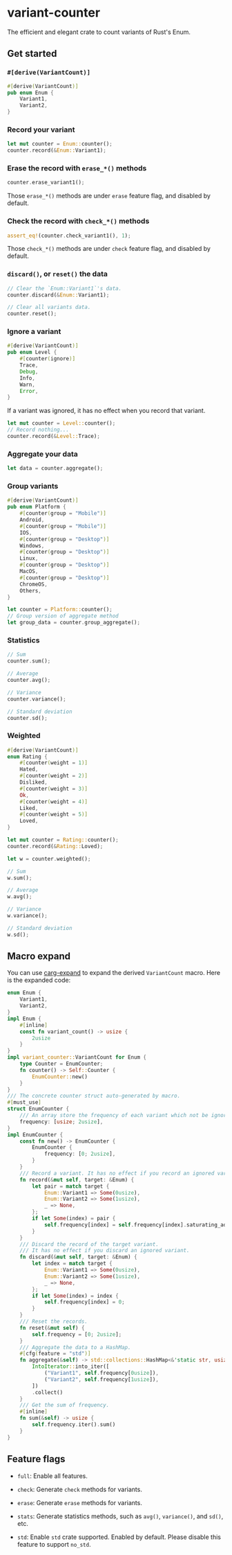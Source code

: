# variant-counter

The efficient and elegant crate to count variants of Rust's Enum.

## Get started

### `#[derive(VariantCount)]`

```rust
#[derive(VariantCount)]
pub enum Enum {
    Variant1,
    Variant2,
}
```

### Record your variant

```rust
let mut counter = Enum::counter();
counter.record(&Enum::Variant1);
```

### Erase the record with `erase_*()` methods

```rust
counter.erase_variant1();
```

Those `erase_*()` methods are under `erase` feature flag, and disabled by default.

### Check the record with `check_*()` methods

```rust
assert_eq!(counter.check_variant1(), 1);
```

Those `check_*()` methods are under `check` feature flag, and disabled by default.

### `discard()`, or `reset()` the data

```rust
// Clear the `Enum::Variant1`'s data.
counter.discard(&Enum::Variant1);

// Clear all variants data.
counter.reset();
```

### Ignore a variant

```rust
#[derive(VariantCount)]
pub enum Level {
    #[counter(ignore)]
    Trace,
    Debug,
    Info,
    Warn,
    Error,
}
```

If a variant was ignored, it has no effect when you record that variant.

```rust
let mut counter = Level::counter();
// Record nothing...
counter.record(&Level::Trace);

```
### Aggregate your data

```rust
let data = counter.aggregate();
```

### Group variants

```rust
#[derive(VariantCount)]
pub enum Platform {
    #[counter(group = "Mobile")]
    Android,
    #[counter(group = "Mobile")]
    IOS,
    #[counter(group = "Desktop")]
    Windows,
    #[counter(group = "Desktop")]
    Linux,
    #[counter(group = "Desktop")]
    MacOS,
    #[counter(group = "Desktop")]
    ChromeOS,
    Others,
}

let counter = Platform::counter();
// Group version of aggregate method
let group_data = counter.group_aggregate();
```
### Statistics

```rust
// Sum
counter.sum();

// Average
counter.avg();

// Variance
counter.variance();

// Standard deviation
counter.sd();
```

### Weighted

```rust
#[derive(VariantCount)]
enum Rating {
    #[counter(weight = 1)]
    Hated,
    #[counter(weight = 2)]
    Disliked,
    #[counter(weight = 3)]
    Ok,
    #[counter(weight = 4)]
    Liked,
    #[counter(weight = 5)]
    Loved,
}

let mut counter = Rating::counter();
counter.record(&Rating::Loved);

let w = counter.weighted();

// Sum
w.sum();

// Average
w.avg();

// Variance
w.variance();

// Standard deviation
w.sd();
```

## Macro expand

You can use [carg-expand](https://crates.io/crates/cargo-expand) to expand the derived `VariantCount` macro. 
Here is the expanded code:

```rust
enum Enum {
    Variant1,
    Variant2,
}
impl Enum {
    #[inline]
    const fn variant_count() -> usize {
        2usize
    }
}
impl variant_counter::VariantCount for Enum {
    type Counter = EnumCounter;
    fn counter() -> Self::Counter {
        EnumCounter::new()
    }
}
/// The concrete counter struct auto-generated by macro.
#[must_use]
struct EnumCounter {
    /// An array store the frequency of each variant which not be ignored.
    frequency: [usize; 2usize],
}
impl EnumCounter {
    const fn new() -> EnumCounter {
        EnumCounter {
            frequency: [0; 2usize],
        }
    }
    /// Record a variant. It has no effect if you record an ignored variant.
    fn record(&mut self, target: &Enum) {
        let pair = match target {
            Enum::Variant1 => Some(0usize),
            Enum::Variant2 => Some(1usize),
            _ => None,
        };
        if let Some(index) = pair {
            self.frequency[index] = self.frequency[index].saturating_add(1);
        }
    }
    /// Discard the record of the target variant.
    /// It has no effect if you discard an ignored variant.
    fn discard(&mut self, target: &Enum) {
        let index = match target {
            Enum::Variant1 => Some(0usize),
            Enum::Variant2 => Some(1usize),
            _ => None,
        };
        if let Some(index) = index {
            self.frequency[index] = 0;
        }
    }
    /// Reset the records.
    fn reset(&mut self) {
        self.frequency = [0; 2usize];
    }
    /// Aggregate the data to a HashMap.
    #[cfg(feature = "std")]
    fn aggregate(&self) -> std::collections::HashMap<&'static str, usize> {
        IntoIterator::into_iter([
            ("Variant1", self.frequency[0usize]),
            ("Variant2", self.frequency[1usize]),
        ])
        .collect()
    }
    /// Get the sum of frequency.
    #[inline]
    fn sum(&self) -> usize {
        self.frequency.iter().sum()
    }
}
```

## Feature flags

- `full`: Enable all features.

- `check`: Generate `check` methods for variants.

- `erase`: Generate `erase` methods for variants.

- `stats`: Generate statistics methods, such as `avg()`, `variance()`, and `sd()`, etc.

- `std`: Enable `std` crate supported. Enabled by default. Please disable this feature to support `no_std`.